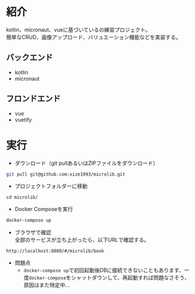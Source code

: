 # 紹介
kotlin、micronaut、vueに基づいているの練習プロジェクト。  
簡単なCRUD、画像アップロード、バリュエーション機能などを実装する。

## バックエンド
- kotlin
- micronaut

## フロンドエンド
- vue
- vuetify

# 実行
- ダウンロード（git pullあるいはZIPファイルをダウンロード）
```bash
git pull git@github.com:xize1993/microlib.git

```

- プロジェクトフォルダーに移動
```
cd microlib/
```

- Docker Composeを実行
```bash
docker-compose up
```

- ブラウザで確認  
全部のサービスが立ち上がったら、以下URLで確認する。
```
http://localhost:8080/#/microlib/book
```

- 問題点
    - `docker-compose up`で初回起動後DBに接続できないこともあります、一度`docker-compose`をシャットダウンして、再起動すれば問題なさそう、原因はまた特定中...


